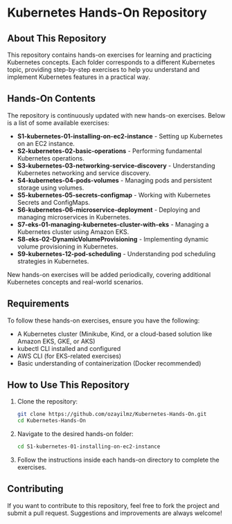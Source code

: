 # Kubernetes Hands-On Repository

## About This Repository
This repository contains hands-on exercises for learning and practicing Kubernetes concepts. Each folder corresponds to a different Kubernetes topic, providing step-by-step exercises to help you understand and implement Kubernetes features in a practical way.

## Hands-On Contents
The repository is continuously updated with new hands-on exercises. Below is a list of some available exercises:

- **S1-kubernetes-01-installing-on-ec2-instance** - Setting up Kubernetes on an EC2 instance.
- **S2-kubernetes-02-basic-operations** - Performing fundamental Kubernetes operations.
- **S3-kubernetes-03-networking-service-discovery** - Understanding Kubernetes networking and service discovery.
- **S4-kubernetes-04-pods-volumes** - Managing pods and persistent storage using volumes.
- **S5-kubernetes-05-secrets-configmap** - Working with Kubernetes Secrets and ConfigMaps.
- **S6-kubernetes-06-microservice-deployment** - Deploying and managing microservices in Kubernetes.
- **S7-eks-01-managing-kubernetes-cluster-with-eks** - Managing a Kubernetes cluster using Amazon EKS.
- **S8-eks-02-DynamicVolumeProvisioning** - Implementing dynamic volume provisioning in Kubernetes.
- **S9-kubernetes-12-pod-scheduling** - Understanding pod scheduling strategies in Kubernetes.

New hands-on exercises will be added periodically, covering additional Kubernetes concepts and real-world scenarios.

## Requirements
To follow these hands-on exercises, ensure you have the following:

- A Kubernetes cluster (Minikube, Kind, or a cloud-based solution like Amazon EKS, GKE, or AKS)
- kubectl CLI installed and configured
- AWS CLI (for EKS-related exercises)
- Basic understanding of containerization (Docker recommended)

## How to Use This Repository
1. Clone the repository:
   ```bash
   git clone https://github.com/ozayilmz/Kubernetes-Hands-On.git
   cd Kubernetes-Hands-On
   ```
2. Navigate to the desired hands-on folder:
   ```bash
   cd S1-kubernetes-01-installing-on-ec2-instance
   ```
3. Follow the instructions inside each hands-on directory to complete the exercises.

## Contributing
If you want to contribute to this repository, feel free to fork the project and submit a pull request. Suggestions and improvements are always welcome!
